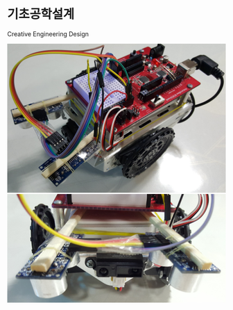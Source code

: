 # 기초공학설계
Creative Engineering Design

![](Report/20161207_171931.jpg)
![](Report/20161207_171959.jpg)
